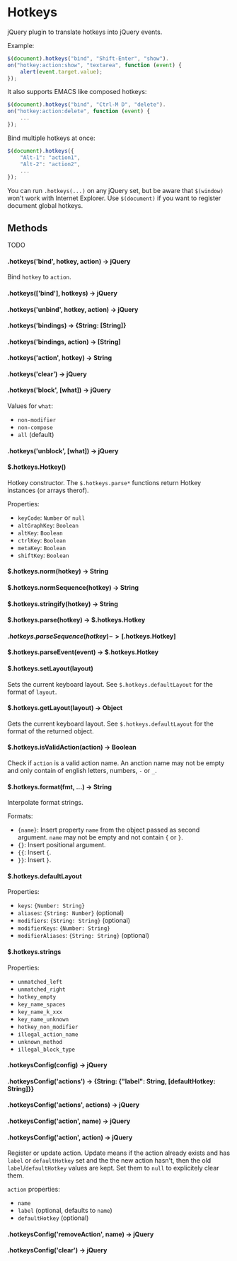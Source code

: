 Hotkeys
=======

jQuery plugin to translate hotkeys into jQuery events.

Example:

```javascript
$(document).hotkeys("bind", "Shift-Enter", "show").
on("hotkey:action:show", "textarea", function (event) {
	alert(event.target.value);
});
```

It also supports EMACS like composed hotkeys:

```javascript
$(document).hotkeys("bind", "Ctrl-M D", "delete").
on("hotkey:action:delete", function (event) {
	...
});
```

Bind multiple hotkeys at once:

```javascript
$(document).hotkeys({
	"Alt-1": "action1",
	"Alt-2": "action2",
	...
});
```

You can run `.hotkeys(...)` on any jQuery set, but be aware that `$(window)`
won't work with Internet Explorer. Use `$(document)` if you want to register
document global hotkeys.


Methods
-------

TODO

#### .hotkeys('bind', hotkey, action) -> jQuery

Bind `hotkey` to `action`.

#### .hotkeys(['bind'], hotkeys) -> jQuery
#### .hotkeys('unbind', hotkey, action) -> jQuery
#### .hotkeys('bindings) -> {String: [String]}
#### .hotkeys('bindings, action) -> [String]
#### .hotkeys('action', hotkey) -> String
#### .hotkeys('clear') -> jQuery
#### .hotkeys('block', [what]) -> jQuery

Values for `what`:
 * `non-modifier`
 * `non-compose`
 * `all` (default)

#### .hotkeys('unblock', [what]) -> jQuery

#### $.hotkeys.Hotkey()

Hotkey constructor. The `$.hotkeys.parse*` functions return Hotkey instances
(or arrays therof).

Properties:
 * `keyCode`: `Number` or `null`
 * `altGraphKey`: `Boolean`
 * `altKey`: `Boolean`
 * `ctrlKey`: `Boolean`
 * `metaKey`: `Boolean`
 * `shiftKey`: `Boolean`

#### $.hotkeys.norm(hotkey) -> String
#### $.hotkeys.normSequence(hotkey) -> String
#### $.hotkeys.stringify(hotkey) -> String
#### $.hotkeys.parse(hotkey) -> $.hotkeys.Hotkey
#### $.hotkeys.parseSequence(hotkey) -> [$.hotkeys.Hotkey]
#### $.hotkeys.parseEvent(event) -> $.hotkeys.Hotkey
#### $.hotkeys.setLayout(layout)

Sets the current keyboard layout. See `$.hotkeys.defaultLayout` for the format
of `layout`.

#### $.hotkeys.getLayout(layout) -> Object

Gets the current keyboard layout. See `$.hotkeys.defaultLayout` for the format
of the returned object.

#### $.hotkeys.isValidAction(action) -> Boolean

Check if `action` is a valid action name. An anction name may not be empty and
only contain of english letters, numbers, `-` or `_`.

#### $.hotkeys.format(fmt, ...) -> String

Interpolate format strings.

Formats:
 * `{name}`: Insert property `name` from the object passed as second argument.
   `name` may not be empty and not contain `{` or `}`.
 * `{}`: Insert positional argument.
 * `{{`: Insert `{`.
 * `}}`: Insert `}`.

#### $.hotkeys.defaultLayout

Properties:
 * `keys`: `{Number: String}`
 * `aliases`: `{String: Number}` (optional)
 * `modifiers`: `{String: String}` (optional)
 * `modifierKeys`: `{Number: String}`
 * `modifierAliases`: `{String: String}` (optional)

#### $.hotkeys.strings

Properties:
 * `unmatched_left`
 * `unmatched_right`
 * `hotkey_empty`
 * `key_name_spaces`
 * `key_name_k_xxx`
 * `key_name_unknown`
 * `hotkey_non_modifier`
 * `illegal_action_name`
 * `unknown_method`
 * `illegal_block_type`

#### .hotkeysConfig(config) -> jQuery
#### .hotkeysConfig('actions') -> {String: {"label": String, [defaultHotkey: String]}}
#### .hotkeysConfig('actions', actions) -> jQuery
#### .hotkeysConfig('action', name) -> jQuery
#### .hotkeysConfig('action', action) -> jQuery

Register or update action. Update means if the action already exists and
has `label` or `defaultHotkey` set and the the new action hasn't, then the
old `label`/`defaultHotkey` values are kept. Set them to `null` to explicitely
clear them.

`action` properties:
 * `name`
 * `label` (optional, defaults to `name`)
 * `defaultHotkey` (optional)

#### .hotkeysConfig('removeAction', name) -> jQuery
#### .hotkeysConfig('clear') -> jQuery
